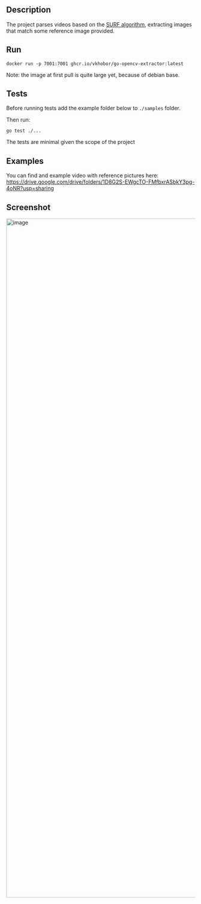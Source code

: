 ## Description

The project parses videos based on the [SURF algorithm](https://en.wikipedia.org/wiki/Speeded_up_robust_features), extracting images that match some reference image provided.

## Run

 `docker run -p 7001:7001 ghcr.io/vkhobor/go-opencv-extractor:latest`

 Note: the image at first pull is quite large yet, because of debian base.

## Tests

Before running tests add the example folder below to `./samples` folder.

Then run:

`go test ./...`

The tests are minimal given the scope of the project


## Examples

You can find and example video with reference pictures here: https://drive.google.com/drive/folders/1D8G2S-EWgcTO-FMfbxrASbkY3pg-4oNR?usp=sharing

## Screenshot

<img width="2470" height="1804" alt="image" src="https://github.com/user-attachments/assets/968731ec-8fe5-4f2d-bf97-985029cc2f3f" />
